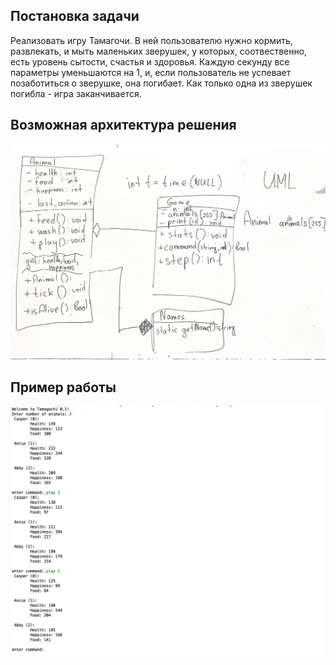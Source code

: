 ## Постановка задачи
Реализовать игру Тамагочи. В ней пользователю нужно кормить, развлекать, и мыть маленьких зверушек, у которых, соотвественно, есть уровень сытости, счастья и здоровья. Каждую секунду все параметры уменьшаются на 1, и, если пользователь не успевает позаботиться о зверушке, она погибает. Как только одна из зверушек погибла - игра заканчивается.

## Возможная архитектура решения

![UML.png](https://github.com/roctbb/Polymus-CPP2/raw/master/Homework/Tamagochi/UML.png)

## Пример работы

![example.jpg](example.jpg)
